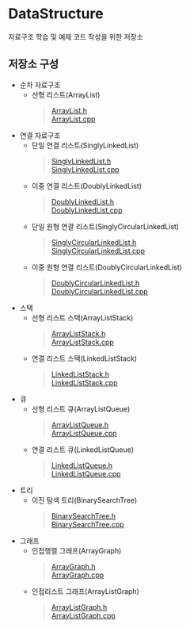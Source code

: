 # DataStructure
자료구조 학습 및 예제 코드 작성을 위한 저장소

## 저장소 구성
* 순차 자료구조
  * 선형 리스트(ArrayList)
    > [ArrayList.h](https://github.com/NadanKim/DataStructure/blob/master/ArrayList/ArrayList.h)  
    > [ArrayList.cpp](https://github.com/NadanKim/DataStructure/blob/master/ArrayList/ArrayList.cpp)  
* 연결 자료구조
  * 단일 연결 리스트(SinglyLinkedList)
    > [SinglyLinkedList.h](https://github.com/NadanKim/DataStructure/blob/master/LinkedList/SinglyLinkedList.h)  
    > [SinglyLinkedList.cpp](https://github.com/NadanKim/DataStructure/blob/master/LinkedList/SinglyLinkedList.cpp)  
  * 이중 연결 리스트(DoublyLinkedList)
    > [DoublyLinkedList.h](https://github.com/NadanKim/DataStructure/blob/master/LinkedList/DoublyLinkedList.h)   
    > [DoublyLinkedList.cpp](https://github.com/NadanKim/DataStructure/blob/master/LinkedList/DoublyLinkedList.cpp)   
  * 단일 원형 연결 리스트(SinglyCircularLinkedList)
    > [SinglyCircularLinkedList.h](https://github.com/NadanKim/DataStructure/blob/master/LinkedList/SinglyCircularLinkedList.h)   
    > [SinglyCircularLinkedList.cpp](https://github.com/NadanKim/DataStructure/blob/master/LinkedList/SinglyCircularLinkedList.cpp)   
  * 이중 원형 연결 리스트(DoublyCircularLinkedList)
    > [DoublyCircularLinkedList.h](https://github.com/NadanKim/DataStructure/blob/master/LinkedList/DoublyCircularLinkedList.h)   
    > [DoublyCircularLinkedList.cpp](https://github.com/NadanKim/DataStructure/blob/master/LinkedList/DoublyCircularLinkedList.cpp)   
* 스택
  * 선형 리스트 스택(ArrayListStack)
    > [ArrayListStack.h](https://github.com/NadanKim/DataStructure/blob/master/Stack/ArrayListStack.h)   
    > [ArrayListStack.cpp](https://github.com/NadanKim/DataStructure/blob/master/Stack/ArrayListStack.cpp)   
  * 연결 리스트 스택(LinkedListStack)
    > [LinkedListStack.h](https://github.com/NadanKim/DataStructure/blob/master/Stack/LinkedListStack.h)   
    > [LinkedListStack.cpp](https://github.com/NadanKim/DataStructure/blob/master/Stack/LinkedListStack.cpp)   
* 큐
  * 선형 리스트 큐(ArrayListQueue)
    > [ArrayListQueue.h](https://github.com/NadanKim/DataStructure/blob/master/Queue/ArrayListQueue.h)   
    > [ArrayListQueue.cpp](https://github.com/NadanKim/DataStructure/blob/master/Queue/ArrayListQueue.cpp)   
  * 연결 리스트 큐(LinkedListQueue)
    > [LinkedListQueue.h](https://github.com/NadanKim/DataStructure/blob/master/Queue/LinkedListQueue.h)   
    > [LinkedListQueue.cpp](https://github.com/NadanKim/DataStructure/blob/master/Queue/LinkedListQueue.cpp)   
* 트리
  * 이진 탐색 트리(BinarySearchTree)
    > [BinarySearchTree.h](https://github.com/NadanKim/DataStructure/blob/master/BinarySearchTree/BinarySearchTree.h)   
    > [BinarySearchTree.cpp](https://github.com/NadanKim/DataStructure/blob/master/BinarySearchTree/BinarySearchTree.cpp)   
* 그래프
  * 인접행렬 그래프(ArrayGraph)
    > [ArrayGraph.h](https://github.com/NadanKim/DataStructure/blob/master/Graph/ArrayGraph.h)   
    > [ArrayGraph.cpp](https://github.com/NadanKim/DataStructure/blob/master/Graph/ArrayGraph.cpp)   
  * 인접리스트 그래프(ArrayListGraph)
    > [ArrayListGraph.h](https://github.com/NadanKim/DataStructure/blob/master/Graph/ArrayListGraph.h)   
    > [ArrayListGraph.cpp](https://github.com/NadanKim/DataStructure/blob/master/Graph/ArrayListGraph.cpp)   
